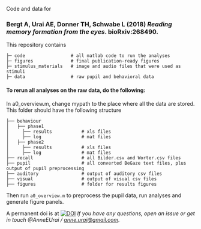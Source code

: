 
Code and data for
### Bergt A, Urai AE, Donner TH, Schwabe L (2018) _Reading memory formation from the eyes_. bioRxiv:268490. ###

This repository contains
```
├─ code                 # all matlab code to run the analyses
├─ figures              # final publication-ready figures
├─ stimulus_materials   # image and audio files that were used as stimuli
├─ data                 # raw pupil and behavioral data
```

#### To rerun all analyses on the raw data, do the following:

In a0_overview.m, change mypath to the place where all the data are stored. This folder should have the following structure

```
├── behaviour
│   ├── phase1
│     ├── results           # xls files
│     ├── log               # mat files
│   ├── phase2
│     ├── results           # xls files
│     ├── log               # mat files
├── recall                  # all Bilder.csv and Worter.csv files
├── pupil                   # all converted BeGaze text files, plus output of pupil preprocessing
├── auditory                # output of auditory csv files
├── visual                  # output of visual csv files
├── figures                 # folder for results figures
```
Then run `a0_overview.m` to preprocess the pupil data, run analyses and generate figure panels.

A permanent doi is at [![DOI](https://zenodo.org/badge/DOI/10.5281/zenodo.1246101.svg)](http://doi.org/10.5281/zenodo.1246100)
*If you have any questions, open an issue or get in touch @AnneEUrai / anne.urai@gmail.com.*
